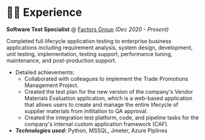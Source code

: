 # 👨‍💻 Experience

**Software Test Specialist** @ [Factors Group](https://naturalfactors.com/) _(Dec 2020 - Present)_

Completed full lifecycle application testing to enterprise business applications including requirement analysis, system design, development, unit testing, implementation, testing support, performance tuning, maintenance, and post-production support.
- Detailed achievements:
  - Collaborated with colleagues to implement the Trade Promotions Management Project.
  - Created the test plan for the new version of the company's Vendor Materials Evaluation application, which is a web-based application that allows users to create and manage the entire lifecycle of supplier materials from inititation to QA approval.
  - Created the integration test platform, code, and pipeline tasks for the company's internal custom application framework (CAF).
- _**Technologies used:**_ Python, MSSQL, Jmeter, Azure Piplines

<!-- &nbsp;

**Staff Auditor** @ [Deloitte & Touche](https://www2.deloitte.com/global/en.html) _(July 2017 - Nov 2018)_

Planned and conducted operational and ﬁnancial audits to conﬁrm ﬁnancial statements are fairly presented in alignment with IFRS.
- Detailed achievements:
  - Delivered internal audit projects for major clients in the manufacturing industry with a focus on gap assessments/reviews of business processes and internal control.
  - Supervised assigned auditing staffs to evaluate performance and maintain standards.

&nbsp;

**Audit Intern** @ [KPMG](https://home.kpmg/) _(July 2015 - July 2015)_

Performed analytical procedures and analyses to detect unusual ﬁnancial relationships. -->